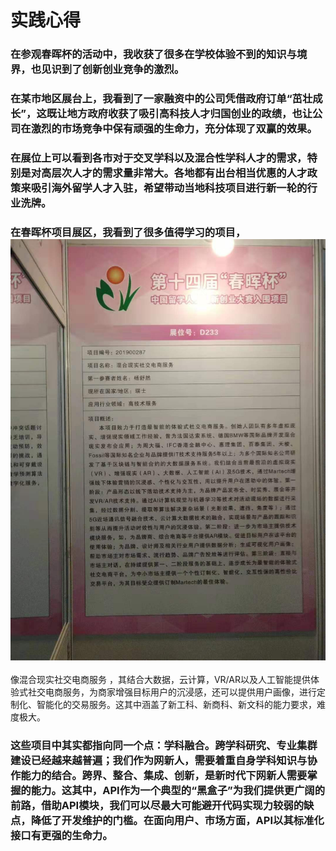 # 实践心得
### 在参观春晖杯的活动中，我收获了很多在学校体验不到的知识与境界，也见识到了创新创业竞争的激烈。 
### 在某市地区展台上，我看到了一家融资中的公司凭借政府订单“茁壮成长”，这既让地方政府收获了吸引高科技人才归国创业的政绩，也让公司在激烈的市场竞争中保有顽强的生命力，充分体现了双赢的效果。
### 在展位上可以看到各市对于交叉学科以及混合性学科人才的需求，特别是对高层次人才的需求量非常大。各地都有出台相当优惠的人才政策来吸引海外留学人才入驻，希望带动当地科技项目进行新一轮的行业洗牌。 
### 在春晖杯项目展区，我看到了很多值得学习的项目，![混合现实社交电商服务](c97393120f46f0ff4d7dc49e89fab3f.jpg) 
像混合现实社交电商服务 ，其结合大数据，云计算，VR/AR以及人工智能提供体验式社交电商服务，为商家增强目标用户的沉浸感，还可以提供用户画像，进行定制化、智能化的交易服务。这其中涵盖了新工科、新商科、新文科的能力要求，难度极大。
### 这些项目中其实都指向同一个点：学科融合。跨学科研究、专业集群建设已经越来越普遍；我们作为网新人，需要着重自身学科知识与协作能力的结合。跨界、整合、集成、创新，是新时代下网新人需要掌握的能力。这其中，API作为一个典型的“黑盒子”为我们提供更广阔的前路，借助API模块，我们可以尽最大可能避开代码实现力较弱的缺点，降低了开发维护的门槛。在面向用户、市场方面，API以其标准化接口有更强的生命力。
